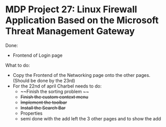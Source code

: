 # MDP Project 27: Linux Firewall Application Based on the Microsoft Threat Management Gateway

Done:
- Frontend of Login page

What to do:
- Copy the Frontend of the Networking page onto the other pages. (Should be done by the 23rd)
- For the 22nd of april Charbel needs to do:
	- ~~Finish the sorting problem ~~
	- ~~Finish the custom context menu~~ 
	- ~~Implement the toolbar~~
	- ~~Install the Search Bar~~
	- Properties
	- semi done with the add left the 3 other pages and to show the add
